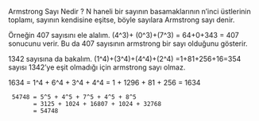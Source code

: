 Armstrong Sayı Nedir ?
N haneli bir sayının basamaklarının n’inci üstlerinin toplamı, sayının kendisine eşitse, böyle sayılara Armstrong sayı denir.

Örneğin 407 sayısını ele alalım. (4^3)+ (0^3)+(7^3) = 64+0+343 = 407 sonucunu verir. Bu da 407 sayısının armstrong bir sayı olduğunu gösterir.

1342 sayısına da bakalım. (1^4)+(3^4)+(4^4)+(2^4) =1+81+256+16=354 sayısı 1342’ye eşit olmadığı için armstrong sayı olmaz.

 1634 = 1^4 + 6^4 + 3^4 + 4^4
      = 1 + 1296 + 81 + 256
      = 1634


     54748 = 5^5 + 4^5 + 7^5 + 4^5 + 8^5 
           = 3125 + 1024 + 16807 + 1024 + 32768
           = 54748